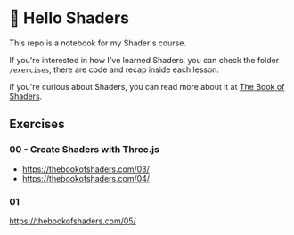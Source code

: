# 👋 Hello Shaders

This repo is a notebook for my Shader's course. 

If you're interested in how I've learned Shaders, you can check the folder `/exercises`, there are code and recap inside each lesson.

If you're curious about Shaders, you can read more about it at [The Book of Shaders](https://thebookofshaders.com/).

## Exercises

### 00 - Create Shaders with Three.js

- https://thebookofshaders.com/03/
- https://thebookofshaders.com/04/

### 01

https://thebookofshaders.com/05/